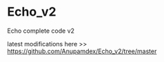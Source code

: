 # Echo_v2
Echo complete code v2


latest modifications here >>
https://github.com/Anupamdex/Echo_v2/tree/master

